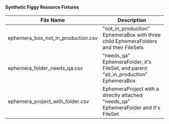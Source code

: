 #### Synthetic Figgy Resource Fixtures

| File Name                         | Description |
|-----------------------------------| ----------- |
|ephemera_box_not_in_production.csv | "not_in_production" EphemeraBox with three child EphemeraFolders and their FileSets |
|ephemera_folder_needs_qa.csv       | "needs_qa" EphemeraFolder, it's FileSet, and parent "all_in_production" EphemeraBox |
|ephemera_project_with_folder.csv   | EphemeraProject with a directly attached "needs_qa" EphemeraFolder and it's FileSet |
